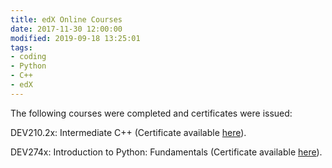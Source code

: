 ```yaml
---
title: edX Online Courses
date: 2017-11-30 12:00:00
modified: 2019-09-18 13:25:01
tags:
- coding
- Python
- C++
- edX
---
```


The following courses were completed and certificates were issued:

DEV210.2x: Intermediate C++ (Certificate available [here](https://courses.edx.org/certificates/3851950a3fdf4dbc88c8cf18ba2b813a)).

DEV274x: Introduction to Python: Fundamentals (Certificate available [here](https://courses.edx.org/certificates/eeaa714e203c458b9a2c51754c5b84e8)).
